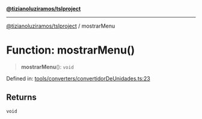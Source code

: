 [**@tizianoluziramos/tslproject**](../README.md)

***

[@tizianoluziramos/tslproject](../globals.md) / mostrarMenu

# Function: mostrarMenu()

> **mostrarMenu**(): `void`

Defined in: [tools/converters/convertidorDeUnidades.ts:23](https://github.com/tizianoluziramos/TypeScript-Lenguage-Proyect/blob/1a68252d6a31602ecc3346fe4bed87bd01ab43ff/src/tools/converters/convertidorDeUnidades.ts#L23)

## Returns

`void`
